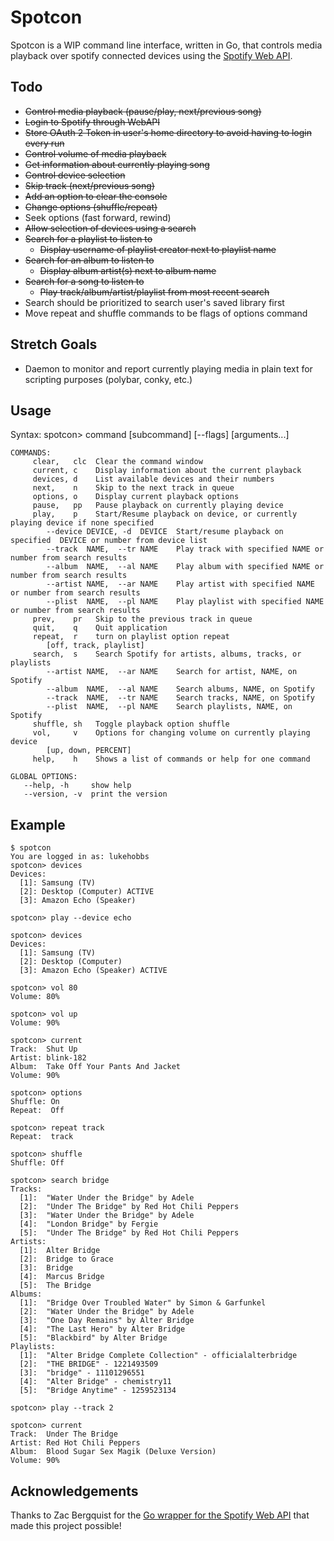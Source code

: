 # Spotcon

Spotcon is a WIP command line interface, written in Go, that controls media playback over spotify connected devices using the [Spotify Web API](https://api.spotify.com).

## Todo

- ~~Control media playback (pause/play, next/previous song)~~
- ~~Login to Spotify through WebAPI~~
- ~~Store OAuth 2 Token in user's home directory to avoid having to login every run~~
- ~~Control volume of media playback~~
- ~~Get information about currently playing song~~
- ~~Control device selection~~
- ~~Skip track (next/previous song)~~
- ~~Add an option to clear the console~~
- ~~Change options (shuffle/repeat)~~
- Seek options (fast forward, rewind)
- ~~Allow selection of devices using a search~~
- ~~Search for a playlist to listen to~~
  - ~~Display username of playlist creator next to playlist name~~
- ~~Search for an album to listen to~~
  - ~~Display album artist(s) next to album name~~
- ~~Search for a song to listen to~~
  - ~~Play track/album/artist/playlist from most recent search~~
- Search should be prioritized to search user's saved library first
- Move repeat and shuffle commands to be flags of options command

## Stretch Goals

- Daemon to monitor and report currently playing media in plain text for scripting purposes (polybar, conky, etc.)

## Usage

Syntax: spotcon> command [subcommand] [--flags] [arguments...]

```
COMMANDS:
     clear,   clc  Clear the command window
     current, c    Display information about the current playback
     devices, d    List available devices and their numbers
     next,    n    Skip to the next track in queue
     options, o    Display current playback options
     pause,   pp   Pause playback on currently playing device
     play,    p    Start/Resume playback on device, or currently playing device if none specified
        --device DEVICE, -d  DEVICE  Start/resume playback on specified  DEVICE or number from device list
        --track  NAME,  --tr NAME    Play track with specified NAME or number from search results
        --album  NAME,  --al NAME    Play album with specified NAME or number from search results
        --artist NAME,  --ar NAME    Play artist with specified NAME or number from search results
        --plist  NAME,  --pl NAME    Play playlist with specified NAME or number from search results
     prev,    pr   Skip to the previous track in queue
     quit,    q    Quit application
     repeat,  r    turn on playlist option repeat
        [off, track, playlist] 
     search,  s    Search Spotify for artists, albums, tracks, or playlists
        --artist NAME,  --ar NAME    Search for artist, NAME, on Spotify
        --album  NAME,  --al NAME    Search albums, NAME, on Spotify
        --track  NAME,  --tr NAME    Search tracks, NAME, on Spotify
        --plist  NAME,  --pl NAME    Search playlists, NAME, on Spotify
     shuffle, sh   Toggle playback option shuffle
     vol,     v    Options for changing volume on currently playing device
        [up, down, PERCENT]        
     help,    h    Shows a list of commands or help for one command

GLOBAL OPTIONS:
   --help, -h     show help
   --version, -v  print the version
```

## Example

```
$ spotcon
You are logged in as: lukehobbs
spotcon> devices
Devices:
  [1]: Samsung (TV)
  [2]: Desktop (Computer) ACTIVE
  [3]: Amazon Echo (Speaker)

spotcon> play --device echo

spotcon> devices
Devices:
  [1]: Samsung (TV)
  [2]: Desktop (Computer)
  [3]: Amazon Echo (Speaker) ACTIVE

spotcon> vol 80
Volume: 80%

spotcon> vol up
Volume: 90%

spotcon> current
Track:  Shut Up
Artist:	blink-182
Album:	Take Off Your Pants And Jacket
Volume: 90%

spotcon> options
Shuffle: On
Repeat:  Off

spotcon> repeat track
Repeat:  track

spotcon> shuffle
Shuffle: Off

spotcon> search bridge
Tracks: 
  [1]:	"Water Under the Bridge" by Adele
  [2]:	"Under The Bridge" by Red Hot Chili Peppers
  [3]:	"Water Under the Bridge" by Adele
  [4]:	"London Bridge" by Fergie
  [5]:	"Under The Bridge" by Red Hot Chili Peppers
Artists: 
  [1]:	Alter Bridge
  [2]:	Bridge to Grace
  [3]:	Bridge
  [4]:	Marcus Bridge
  [5]:	The Bridge
Albums: 
  [1]:	"Bridge Over Troubled Water" by Simon & Garfunkel
  [2]:	"Water Under the Bridge" by Adele
  [3]:	"One Day Remains" by Alter Bridge
  [4]:	"The Last Hero" by Alter Bridge
  [5]:	"Blackbird" by Alter Bridge
Playlists: 
  [1]:	"Alter Bridge Complete Collection" - officialalterbridge
  [2]:	"THE BRIDGE" - 1221493509
  [3]:	"bridge" - 11101296551
  [4]:	"Alter Bridge" - chemistry11
  [5]:	"Bridge Anytime" - 1259523134

spotcon> play --track 2

spotcon> current
Track:  Under The Bridge
Artist:	Red Hot Chili Peppers
Album:	Blood Sugar Sex Magik (Deluxe Version)
Volume: 90%
```


## Acknowledgements

Thanks to Zac Bergquist for the [Go wrapper for the Spotify Web API](https://github.com/zmb3/spotify) that made this project possible!
